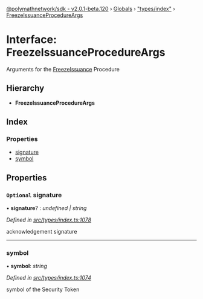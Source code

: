 [@polymathnetwork/sdk - v2.0.1-beta.120](../README.md) › [Globals](../globals.md) › ["types/index"](../modules/_types_index_.md) › [FreezeIssuanceProcedureArgs](_types_index_.freezeissuanceprocedureargs.md)

# Interface: FreezeIssuanceProcedureArgs

Arguments for the [FreezeIssuance](../enums/_types_index_.proceduretype.md#freezeissuance) Procedure

## Hierarchy

- **FreezeIssuanceProcedureArgs**

## Index

### Properties

- [signature](_types_index_.freezeissuanceprocedureargs.md#optional-signature)
- [symbol](_types_index_.freezeissuanceprocedureargs.md#symbol)

## Properties

### `Optional` signature

• **signature**? : _undefined | string_

_Defined in [src/types/index.ts:1078](https://github.com/PolymathNetwork/polymath-sdk/blob/1da5bc5/src/types/index.ts#L1078)_

acknowledgement signature

---

### symbol

• **symbol**: _string_

_Defined in [src/types/index.ts:1074](https://github.com/PolymathNetwork/polymath-sdk/blob/1da5bc5/src/types/index.ts#L1074)_

symbol of the Security Token
